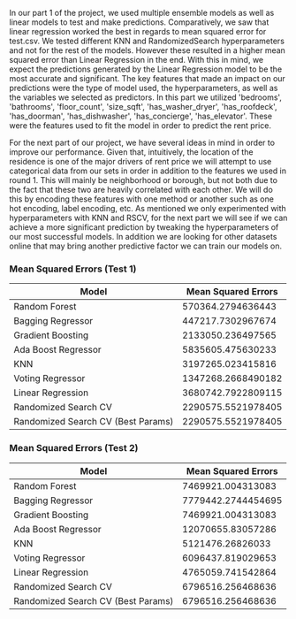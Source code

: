 In our part 1 of the project, we used multiple ensemble models as well as linear models to test and make predictions. Comparatively, we saw that linear regression worked the best in regards to mean squared error for test.csv. We tested different KNN and RandomizedSearch hyperparameters and not for the rest of the models. However these resulted in a higher mean squared error than Linear Regression in the end. With this in mind, we expect the predictions generated by the Linear Regression model to be the most accurate and significant. The key features that made an impact on our predictions were the type of model used, the hyperparameters, as well as the variables we selected as predictors. In this part we utilized 'bedrooms', 'bathrooms', 'floor_count', 'size_sqft', 'has_washer_dryer', 'has_roofdeck', 'has_doorman', 'has_dishwasher', 'has_concierge', 'has_elevator'. These were the features used to fit the model in order to predict the rent price.

For the next part of our project, we have several ideas in mind in order to improve our performance. Given that, intuitively, the location of the residence is one of the major drivers of rent price we will attempt to use categorical data from our sets in order in addition to the features we used in round 1. This will mainly be neighborhood or borough, but not both due to the fact that these two are heavily correlated with each other. We will do this by encoding these features with one method or another such as one hot encoding, label encoding, etc. As mentioned we only experimented with hyperparameters with KNN and RSCV, for the next part we will see if we can achieve a more significant prediction by tweaking the hyperparameters of our most successful models. In addition we are looking for other datasets online that may bring another predictive factor we can train our models on. 


### Mean Squared Errors (Test 1)
| Model | Mean Squared Errors |
| ------ | ------ |
| Random Forest | 570364.2794636443|
| Bagging Regressor | 447217.7302967674 |
| Gradient Boosting | 2133050.236497565 |
| Ada Boost Regressor | 5835605.475630233 |
| KNN | 3197265.023415816 |
| Voting Regressor | 1347268.2668490182 |
| Linear Regression | 3680742.7922809115 |
| Randomized Search CV | 2290575.5521978405 |
| Randomized Search CV (Best Params) | 2290575.5521978405 |

### Mean Squared Errors (Test 2)
| Model | Mean Squared Errors |
| ------ | ------ |
| Random Forest | 7469921.004313083 |
| Bagging Regressor | 7779442.2744454695|
| Gradient Boosting | 7469921.004313083 |
| Ada Boost Regressor | 12070655.83057286 |
| KNN | 5121476.26826033 |
| Voting Regressor | 6096437.819029653 |
| Linear Regression | 4765059.741542864 |
| Randomized Search CV | 6796516.256468636|
| Randomized Search CV (Best Params) | 6796516.256468636|

